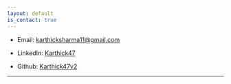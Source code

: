 ```yaml
---
layout: default
is_contact: true
---
```


- Email: [karthicksharma11@gmail.com](mailto:karthicksharma11@gmail.com)

- LinkedIn: [Karthick47](https://www.linkedin.com/in/karthick47/)

- Github: [Karthick47v2](https://github.com/Karthick47v2)

---

<!-- ## Social

1. [Facebook](https://www.facebook.com/profile.php?id=100002497954261)
2. [Telegram](https://t.me/Ahmed_Alii7) -->
